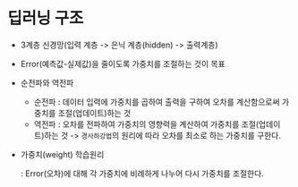 # 딥러닝 구조

- 3계층 신경망(입력 계층 -> 은닉 계층(hidden) -> 출력계층)

- Error(예측값-실제값)을 줄이도록 가중치를 조절하는 것이 목표

- 순전파와 역전파

  - 순전파 : 데이터 입력에 가중치를 곱하여 출력을 구하여 오차를 계산함으로써 가중치를 조절(업데이트)하는 것
  - 역전파 :  오차를 전파하여 가중치의 영향력을 계산하여 가중치를 조절(업데이트)하는 것 -> `경사하강법`의 원리에 따라 오차를 최소로 하는 가중치를 구한다.

- 가중치(weight) 학습원리

  : Error(오차)에 대해 각 가중치에 비례하게 나누어 다시 가중치를 조절한다.